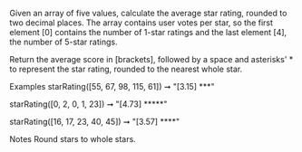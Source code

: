 Given an array of five values, calculate the average star rating, rounded to two decimal places. The array contains user votes per star, so the first element [0] contains the number of 1-star ratings and the last element [4], the number of 5-star ratings.

Return the average score in [brackets], followed by a space and asterisks' * to represent the star rating, rounded to the nearest whole star.

Examples
starRating([55, 67, 98, 115, 61]) ➞ "[3.15] ***"

starRating([0, 2, 0, 1, 23]) ➞ "[4.73] *****"

starRating([16, 17, 23, 40, 45]) ➞ "[3.57] ****"

Notes
Round stars to whole stars.